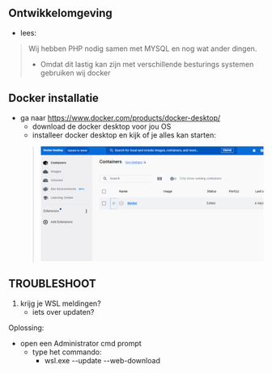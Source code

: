 ## Ontwikkelomgeving

- lees:

> Wij hebben PHP nodig samen met MYSQL en nog wat ander dingen.
> - Omdat dit lastig kan zijn met verschillende besturings systemen gebruiken wij docker

## Docker installatie

- ga naar https://www.docker.com/products/docker-desktop/
    - download de docker desktop voor jou OS
    - installeer docker desktop en kijk of je alles kan starten:
    > ![](img/docker.PNG)


## TROUBLESHOOT


1) krijg je WSL meldingen?
    - iets over updaten?

Oplossing:
- open een Administrator cmd prompt
    - type het commando:
        - wsl.exe --update --web-download

